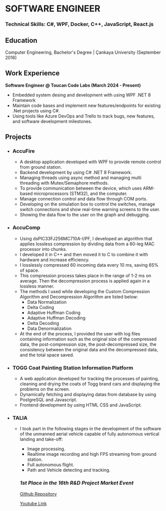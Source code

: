 # SOFTWARE ENGINEER

### Technical Skills:   **C#, WPF, Docker, C++, JavaScript, React.js**

## Education
Computer Engineering, Bachelor's Degree  |  Çankaya University (September 2016)

## Work Experience
**Software Engineer @ Toucan Code Labs (March 2024 - Present)**
  - Embedded system desing and development with using WPF .NET 8 Framework
  - Maintain code bases and implement new features/endpoints for existing .Net projects using C#.
  - Using tools like Azure DevOps and Trello to track bugs, new features, and software development milestones.
    
## Projects
  - ### AccuFire
      - A desktop application developed with WPF to provide remote control from ground station.
      - Backend development by using C# .NET 8 Framework.
      - Managing threads using async method and managing multi threading with Mutex/Semaphore methods.
      - To provide communication between the device, which uses ARM-based microprocessors (STM32), and the computer.
      - Manage connection control and data flow through COM ports.
      - Developing on the simulation box to control the switches, manage switch connections and show real-time warning screens to the user.
      - Showing the data flow to the user on the graph and debugging.
        
  - ### AccuComp
      - Using dsPIC33FJ256MC710A-I/PF, I developed an algorithm that applies lossless compression by dividing data from a 60-leg MAC processor into chunks.
      - I developed it in C++ and then moved it to C to combine it with hardware and increase efficiency.
      - I losslessly compressed 60 incoming data every 10 ms, saving 65% of space.
      - This compression process takes place in the range of 1-2 ms on average. Then the decompression process is applied again in a lossless manner.
      - The methods I used while developing the Custom Compression Algorithm and Decompression Algorithm are listed below: 
          - Data Normalization
          - Delta Coding
          - Adaptive Huffman Coding
          - Adaptive Huffman Decoding
          - Delta Decoding
          - Data Denormalization
      - At the end of the process, I provided the user with log files containing information such as the original size of the compressed data, the post-compression size, the post-decompressed size, the consistency between the original data and the decompressed data, and the total space saved.

  - ### TOGG Coat Painting Station Information Platform
      - A web application developed for tracking the processes of painting, cleaning and drying the coats of Togg brand cars and displaying the problems on the screen.
      - Dynamically fetching and displaying datas from database by using PostgreSQL and Javascript.
      - Frontend development by using HTML CSS and JavaScript.
        
  - ### TALIA
      - I took part in the following stages in the development of the software of the unmanned aerial vehicle capable of fully autonomous vertical landing and take-off:
        - Image processing.
        - Realtime image recording and high FPS streaming from ground station.
        - Full autonomous flight.
        - Path and Vehicle detecting and tracking.
        ### ***1st Place in the 16th R&D Project Market Event***
        [Github Repository](https://github.com/CankayaUniversity/ceng-407-408-2022-2023-Autonomous-VTOL-Design)
        
        [Youtube Link](https://www.youtube.com/watch?v=IkvebxVaYGU)
